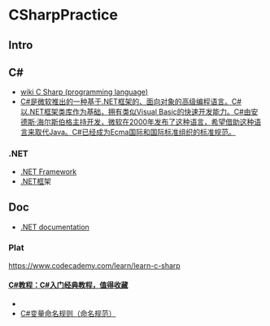 # CSharpPractice
## Intro
## C#
- [wiki C Sharp (programming language)](https://en.wikipedia.org/wiki/C_Sharp_(programming_language))
- [C#是微软推出的一种基于.NET框架的、面向对象的高级编程语言。C#以.NET框架类库作为基础，拥有类似Visual Basic的快速开发能力。C#由安德斯·海尔斯伯格主持开发，微软在2000年发布了这种语言，希望借助这种语言来取代Java。C#已经成为Ecma国际和国际标准组织的标准规范。](https://zh.wikipedia.org/wiki/C%E2%99%AF)
### .NET
- [.NET Framework](https://en.wikipedia.org/wiki/.NET_Framework)
- [.NET框](https://zh.wikipedia.org/wiki/.NET%E6%A1%86%E6%9E%B6)架
## Doc
- [.NET documentation](https://docs.microsoft.com/en-us/dotnet/?view=netframework-4.8)

### Plat
https://www.codecademy.com/learn/learn-c-sharp
#### [C#教程：C#入门经典教程，值得收藏](http://c.biancheng.net/csharp/)
- 
- [C#变量命名规则（命名规范）](http://c.biancheng.net/view/2795.html)